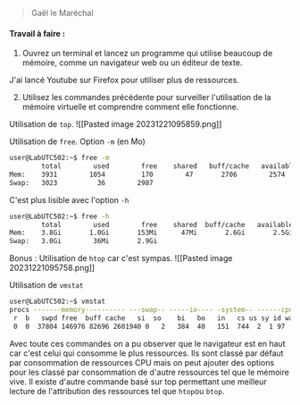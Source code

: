 > Gaël le Maréchal

#### Travail à faire :

1. Ouvrez un terminal et lancez un programme qui utilise beaucoup de mémoire, comme un navigateur web ou un éditeur de texte.

J'ai lancé Youtube sur Firefox pour utiliser plus de ressources.  

2. Utilisez les commandes précédente pour surveiller l'utilisation de la mémoire virtuelle et comprendre comment elle fonctionne.

Utilisation de `top`.
![[Pasted image 20231221095859.png]]

Utilisation de `free`.
Option `-m` (en Mo)
```bash
user@LabUTC502:~$ free -m
        total        used        free    shared   buff/cache   available
Mem:    3931        1054         170        47       2706        2574
Swap:   3023          36        2987
```
C'est plus lisible avec l'option `-h`
```bash
user@LabUTC502:~$ free -h
        total        used        free    shared  buff/cache   available
Mem:    3.8Gi       1.0Gi       153Mi      47Mi       2.6Gi       2.5Gi
Swap:   3.0Gi        36Mi       2.9Gi
```
Bonus : Utilisation de `htop` car c'est sympas.
![[Pasted image 20231221095758.png]]

Utilisation de `vmstat`
```bash
user@LabUTC502:~$ vmstat
procs -------memory---------- ---swap-- -----io---- -system-- ------cpu-----
 r  b   swpd free  buff cache   si  so    bi   bo   in   cs us sy id wa st
 0  0  37804 146976 82696 2601940 0   2   384  40   151  744  2  1 97  0  0
```

Avec toute ces commandes on a pu observer que le navigateur est en haut car c'est celui qui consomme le plus ressources. Ils sont classé par défaut par consommation de ressources CPU mais on peut ajouter des options pour les classé par consommation de d'autre ressources tel que le mémoire vive.
Il existe d'autre commande basé sur top permettant une meilleur lecture de l'attribution des ressources tel que `htop`ou `btop`.



